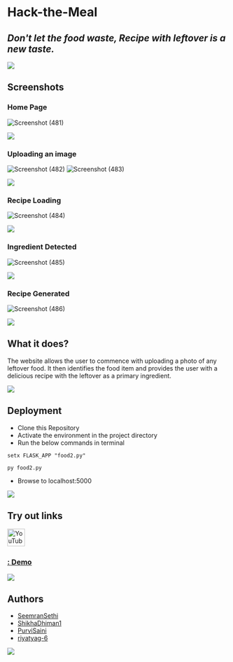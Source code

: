 # Hack-the-Meal
## *Don't let the food waste, Recipe with leftover is a new taste.*

<a href="https://github.com/404"><img src="https://user-images.githubusercontent.com/73097560/115834477-dbab4500-a447-11eb-908a-139a6edaec5c.gif"></a>

## Screenshots

### Home Page

![Screenshot (481)](https://user-images.githubusercontent.com/101940722/210149852-02bb39a0-2071-4e86-ba6a-fd0e03d492fb.png)

<a href="https://github.com/404"><img src="https://user-images.githubusercontent.com/73097560/115834477-dbab4500-a447-11eb-908a-139a6edaec5c.gif"></a>

### Uploading an image

![Screenshot (482)](https://user-images.githubusercontent.com/101940722/210149891-5c0dce55-8ad4-464c-95d0-70bdd40058f9.png)
![Screenshot (483)](https://user-images.githubusercontent.com/101940722/210149876-60918b6f-c850-4872-b1db-8fd774cf82a0.png)
 
<a href="https://github.com/404"><img src="https://user-images.githubusercontent.com/73097560/115834477-dbab4500-a447-11eb-908a-139a6edaec5c.gif"></a>
 
 ### Recipe Loading
![Screenshot (484)](https://user-images.githubusercontent.com/101940722/210149893-63949613-fd45-4e64-9033-a58104a586c3.png)

<a href="https://github.com/404"><img src="https://user-images.githubusercontent.com/73097560/115834477-dbab4500-a447-11eb-908a-139a6edaec5c.gif"></a>

### Ingredient Detected
![Screenshot (485)](https://user-images.githubusercontent.com/101940722/210149895-e54fa4bc-b2de-4ad0-8d2e-1a840e1b586c.png)

<a href="https://github.com/404"><img src="https://user-images.githubusercontent.com/73097560/115834477-dbab4500-a447-11eb-908a-139a6edaec5c.gif"></a>

### Recipe Generated
![Screenshot (486)](https://user-images.githubusercontent.com/101940722/210149896-4ce9a2f5-4063-44f4-8047-8b44928ff831.png)

<a href="https://github.com/404"><img src="https://user-images.githubusercontent.com/73097560/115834477-dbab4500-a447-11eb-908a-139a6edaec5c.gif"></a>

## What it does?
The website allows the user to commence with uploading a photo of any leftover food. It then identifies the food item and provides the user with a delicious recipe with the leftover as a primary ingredient.

<a href="https://github.com/404"><img src="https://user-images.githubusercontent.com/73097560/115834477-dbab4500-a447-11eb-908a-139a6edaec5c.gif"></a>

## Deployment
- Clone this Repository
- Activate the environment in the project directory
- Run the below commands in terminal
```
setx FLASK_APP "food2.py"
```

```
py food2.py
```

- Browse to localhost:5000

<a href="https://github.com/404"><img src="https://user-images.githubusercontent.com/73097560/115834477-dbab4500-a447-11eb-908a-139a6edaec5c.gif"></a>

## Try out links
<img title="YouTube" height="40px" src="https://img.icons8.com/color/512/youtube-play.png"/> &nbsp;&nbsp;&nbsp;
### <a href='https://youtu.be/duzdTIu2QIs'>: Demo</a>

<a href="https://github.com/404"><img src="https://user-images.githubusercontent.com/73097560/115834477-dbab4500-a447-11eb-908a-139a6edaec5c.gif"></a>

## Authors
- <a href="https://github.com/SeemranSethi">SeemranSethi</a>
- <a href="https://github.com/ShikhaDhiman1">ShikhaDhiman1</a>
- <a href="https://github.com/PurviSaini">PurviSaini</a>
- <a href="https://github.com/riyatyag-6">riyatyag-6</a>

<a href="https://github.com/404"><img src="https://user-images.githubusercontent.com/73097560/115834477-dbab4500-a447-11eb-908a-139a6edaec5c.gif"></a>
